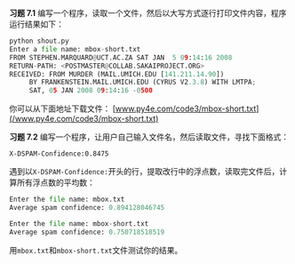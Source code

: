 **习题 7.1**
编写一个程序，读取一个文件，然后以大写方式逐行打印文件内容，程序运行结果如下：
```python
python shout.py
Enter a file name: mbox-short.txt
FROM STEPHEN.MARQUARD@UCT.AC.ZA SAT JAN  5 09:14:16 2008
RETURN-PATH: <POSTMASTER@COLLAB.SAKAIPROJECT.ORG>
RECEIVED: FROM MURDER (MAIL.UMICH.EDU [141.211.14.90])
     BY FRANKENSTEIN.MAIL.UMICH.EDU (CYRUS V2.3.8) WITH LMTPA;
     SAT, 05 JAN 2008 09:14:16 -0500
```

你可以从下面地址下载文件：
[www.py4e.com/code3/mbox-short.txt](/www.py4e.com/code3/mbox-short.txt)


**习题 7.2**
编写一个程序，让用户自己输入文件名，然后读取文件，寻找下面格式：
```
X-DSPAM-Confidence:0.8475
```
遇到以`X-DSPAM-Confidence:`开头的行，提取改行中的浮点数，读取完文件后，计算所有浮点数的平均数：
```python
Enter the file name: mbox.txt
Average spam confidence: 0.894128046745

Enter the file name: mbox-short.txt
Average spam confidence: 0.750718518519
```
用`mbox.txt`和`mbox-short.txt`文件测试你的结果。




